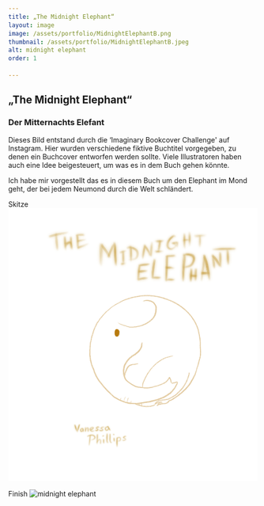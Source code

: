 ```yaml
---
title: „The Midnight Elephant“
layout: image
image: /assets/portfolio/MidnightElephantB.png
thumbnail: /assets/portfolio/MidnightElephantB.jpeg
alt: midnight elephant
order: 1

---
```


## „The Midnight Elephant“

### Der Mitternachts Elefant

Dieses Bild entstand durch die ‘Imaginary Bookcover Challenge' auf Instagram. Hier wurden verschiedene fiktive Buchtitel vorgegeben, zu denen ein Buchcover entworfen werden sollte.
Viele Illustratoren haben auch eine Idee beigesteuert, um was es in dem Buch gehen könnte.

Ich habe mir vorgestellt das es in diesem Buch um den Elephant im Mond geht, der bei jedem Neumond durch die Welt schländert.

Skitze
![midnight elephant sketch](../assets/portfolio/MidnightElephantC.png)

Finish
![midnight elephant](../assets/portfolio/MidnightElephantA.png)




